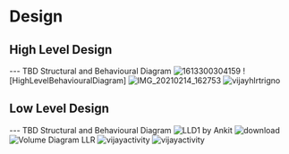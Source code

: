 
# Design

## High Level Design 

--- TBD Structural and Behavioural Diagram
![1613300304159](https://user-images.githubusercontent.com/78853972/107874777-d8dd2280-6ee1-11eb-9493-12d5823caad4.jpg)
![HighLevelBehaviouralDiagram]
![IMG_20210214_162753](https://user-images.githubusercontent.com/78857458/107874809-32dde800-6ee2-11eb-932c-9a42655dbbec.jpg)
![vijayhlrtrigno](https://user-images.githubusercontent.com/78857841/107875958-0aa5b780-6ee9-11eb-9162-5d203006f635.jpg) 

## Low Level Design 

--- TBD Structural and Behavioural Diagram
![LLD1 by Ankit](https://user-images.githubusercontent.com/78853972/107875070-cfed5080-6ee3-11eb-9ebf-ed00c67c5623.png)
![download](https://user-images.githubusercontent.com/78853972/107875166-50ac4c80-6ee4-11eb-93d3-e912f1712273.png)
![Volume Diagram LLR](https://user-images.githubusercontent.com/78857458/107875062-c9f76f80-6ee3-11eb-93be-5f24da916caf.jpg)
![vijayactivity](https://user-images.githubusercontent.com/78857841/107876170-573dc280-6eea-11eb-8f9d-e1a0c09d99d9.jpg)
![vijayactivity](https://user-images.githubusercontent.com/78857841/107876207-9c61f480-6eea-11eb-8eb6-1f4d2cb9f340.jpg)
